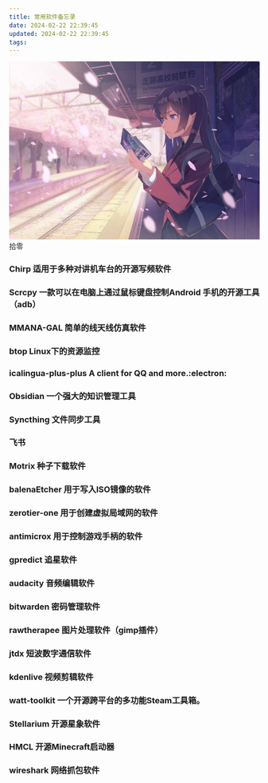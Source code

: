 ```yaml
---
title: 常用软件备忘录
date: 2024-02-22 22:39:45
updated: 2024-02-22 22:39:45
tags:
---
```

![cover](images/47974276_p0.jpg)
拾零

<!-- more -->

### Chirp 适用于多种对讲机车台的开源写频软件
### Scrcpy 一款可以在电脑上通过鼠标键盘控制Android 手机的开源工具（adb）
### MMANA-GAL 简单的线天线仿真软件
### btop Linux下的资源监控
### icalingua-plus-plus A client for QQ and more.:electron:
### Obsidian 一个强大的知识管理工具
### Syncthing 文件同步工具
### 飞书 
### Motrix 种子下载软件
### balenaEtcher 用于写入ISO镜像的软件
### zerotier-one 用于创建虚拟局域网的软件
### antimicrox 用于控制游戏手柄的软件
### gpredict 追星软件
### audacity 音频编辑软件
### bitwarden 密码管理软件
### rawtherapee 图片处理软件（gimp插件）
### jtdx 短波数字通信软件
### kdenlive 视频剪辑软件
### watt-toolkit 一个开源跨平台的多功能Steam工具箱。
### Stellarium 开源星象软件
### HMCL 开源Minecraft启动器
### wireshark 网络抓包软件
